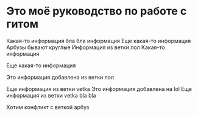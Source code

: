 # Это моё руководство по работе с гитом
Какая-то информация бла бла
информация
Еще какая-то информация Арбузы бывают круглые
Информация из ветки лол
Какая-то информация

Еще какая-то информация

Это информация добавлена из ветки лол

Еще информация из ветки vetka
Это информация добавлена на lol
Еще информация из ветки vetka bla bla

Хотим конфликт с веткой арбуз